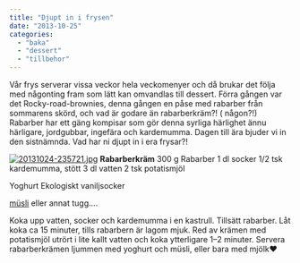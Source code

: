 ```yaml
---
title: "Djupt in i frysen"
date: "2013-10-25"
categories: 
  - "baka"
  - "dessert"
  - "tillbehor"
---
```


Vår frys serverar vissa veckor hela veckomenyer och då brukar det följa med någonting fram som lätt kan omvandlas till dessert. Förra gången var det Rocky-road-brownies, denna gången en påse med rabarber från sommarens skörd, och vad är godare än rabarberkräm?! ( någon?!) Rabarber har ett gäng kompisar som gör denna syrliga härlighet ännu härligare, jordgubbar, ingefära och kardemumma. Dagen till ära bjuder vi in den sistnämnda. Vad har ni djupt in i era frysar?!  
  
[![20131024-235721.jpg](images/20131024-235721.jpg)](http://import.local/wp-content/uploads/2013/10/20131024-235721.jpg) **Rabarberkräm** 300 g Rabarber 1 dl socker 1/2 tsk kardemumma, stött 3 dl vatten 2 tsk potatismjöl

Yoghurt Ekologiskt vaniljsocker

[müsli](http://import.local/2012/07/01/god-morgon) eller annat tugg....

Koka upp vatten, socker och kardemumma i en kastrull. Tillsätt rabarber. Låt koka ca 15 minuter, tills rabarbern är lagom mjuk. Red av krämen med potatismjöl utrört i lite kallt vatten och koka ytterligare 1–2 minuter. Servera rabarberkrämen ljummen med yoghurt och müsli, eller bara med mjölk❤
